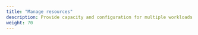 ```yaml
---
title: "Manage resources"
description: Provide capacity and configuration for multiple workloads on one cluster
weight: 70
---
```


